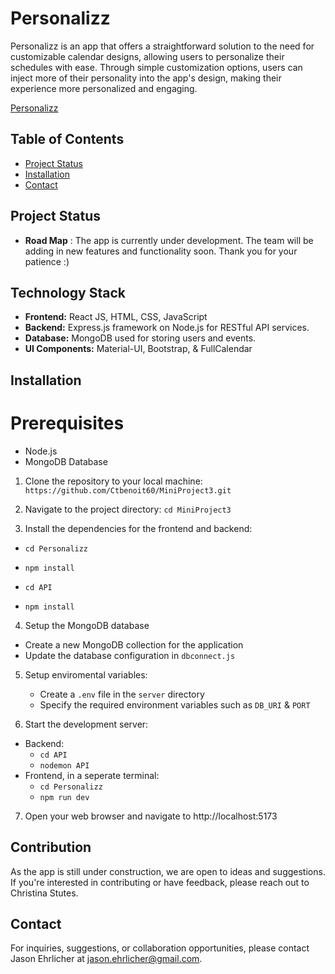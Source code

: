 # Personalizz

Personalizz is an app that offers a straightforward solution to the need for customizable calendar designs, allowing users to personalize their schedules with ease. Through simple customization options, users can inject more of their personality into the app's design, making their experience more personalized and engaging.

[Personalizz](https://docs.google.com/document/d/1OnWwM7mxzlbqy5xYHsjtfMPOMwUYN_cIUynOz0gn1EY/edit?usp=sharing)

## Table of Contents
- [Project Status](#projectstatus)
- [Installation](#installation)
- [Contact](#cotact)


## Project Status
- **Road Map** : The app is currently under development. The team will be adding in new features and functionality soon. Thank you for your patience :) 

## Technology Stack 
- **Frontend:** React JS, HTML, CSS, JavaScript
- **Backend:** Express.js framework on Node.js for RESTful API services.
- **Database:** MongoDB used for storing users and events.
- **UI Components:** Material-UI, Bootstrap, & FullCalendar

## Installation

# Prerequisites
- Node.js
- MongoDB Database


1. Clone the repository to your local machine: `https://github.com/Ctbenoit60/MiniProject3.git`

2. Navigate to the project directory: `cd MiniProject3`

3. Install the dependencies for the frontend and backend:
- `cd Personalizz`
- `npm install`

- `cd API`
- `npm install`

4. Setup the MongoDB database
  - Create a new MongoDB collection for the application
  - Update the database configuration in `dbconnect.js`

5. Setup enviromental variables:
   - Create a `.env` file in the `server` directory
   - Specify the required environment variables such as `DB_URI` & `PORT`

6. Start the development server:
- Backend:
  - `cd API`
  - `nodemon API`
- Frontend, in a seperate terminal:
  - `cd Personalizz`
  - `npm run dev`


7. Open your web browser and navigate to http://localhost:5173

## Contribution
As the app is still under construction, we are open to ideas and suggestions. If you're interested in contributing or have feedback, please reach out to Christina Stutes.

## Contact
For inquiries, suggestions, or collaboration opportunities, please contact Jason Ehrlicher at [jason.ehrlicher@gmail.com](mailto:christina@@christinastutes.com).

